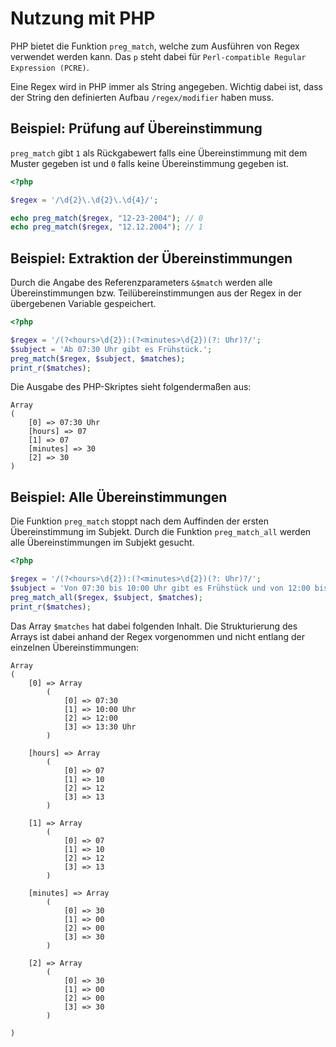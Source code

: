 # Nutzung mit PHP

PHP bietet die Funktion `preg_match`, welche zum Ausführen von Regex verwendet werden kann. Das `p` steht dabei für `Perl-compatible Regular Expression (PCRE)`.

Eine Regex wird in PHP immer als String angegeben. Wichtig dabei ist, dass der String den definierten Aufbau `/regex/modifier` haben muss.

## Beispiel: Prüfung auf Übereinstimmung

`preg_match` gibt `1` als Rückgabewert falls eine Übereinstimmung mit dem Muster gegeben ist und `0` falls keine Übereinstimmung gegeben ist.

```php
<?php

$regex = '/\d{2}\.\d{2}\.\d{4}/';

echo preg_match($regex, "12-23-2004"); // 0
echo preg_match($regex, "12.12.2004"); // 1
```

## Beispiel: Extraktion der Übereinstimmungen

Durch die Angabe des Referenzparameters `&$match` werden alle Übereinstimmungen bzw. Teilübereinstimmungen aus der Regex in der übergebenen Variable gespeichert.

```php
<?php

$regex = '/(?<hours>\d{2}):(?<minutes>\d{2})(?: Uhr)?/';
$subject = 'Ab 07:30 Uhr gibt es Frühstück.';
preg_match($regex, $subject, $matches);
print_r($matches);
```

Die Ausgabe des PHP-Skriptes sieht folgendermaßen aus:

```
Array
(
    [0] => 07:30 Uhr
    [hours] => 07
    [1] => 07
    [minutes] => 30
    [2] => 30
)
```

## Beispiel: Alle Übereinstimmungen

Die Funktion `preg_match` stoppt nach dem Auffinden der ersten Übereinstimmung im Subjekt. Durch die Funktion `preg_match_all` werden alle Übereinstimmungen im Subjekt gesucht.

```php
<?php

$regex = '/(?<hours>\d{2}):(?<minutes>\d{2})(?: Uhr)?/';
$subject = 'Von 07:30 bis 10:00 Uhr gibt es Frühstück und von 12:00 bis 13:30 Uhr wird das Mittagessen serviert.';
preg_match_all($regex, $subject, $matches);
print_r($matches);
```

Das Array `$matches` hat dabei folgenden Inhalt. Die Strukturierung des Arrays ist dabei anhand der Regex vorgenommen und nicht entlang der einzelnen Übereinstimmungen:

```
Array
(
    [0] => Array
        (
            [0] => 07:30
            [1] => 10:00 Uhr
            [2] => 12:00
            [3] => 13:30 Uhr
        )

    [hours] => Array
        (
            [0] => 07
            [1] => 10
            [2] => 12
            [3] => 13
        )

    [1] => Array
        (
            [0] => 07
            [1] => 10
            [2] => 12
            [3] => 13
        )

    [minutes] => Array
        (
            [0] => 30
            [1] => 00
            [2] => 00
            [3] => 30
        )

    [2] => Array
        (
            [0] => 30
            [1] => 00
            [2] => 00
            [3] => 30
        )

)
```

